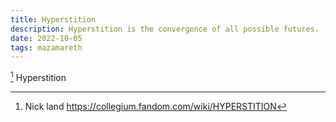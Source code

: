 ```yaml
---
title: Hyperstition
description: Hyperstition is the convergence of all possible futures.
date: 2022-10-05
tags: mazamareth
---
```


[^1] Hyperstition

[^1]: Nick land <https://collegium.fandom.com/wiki/HYPERSTITION>